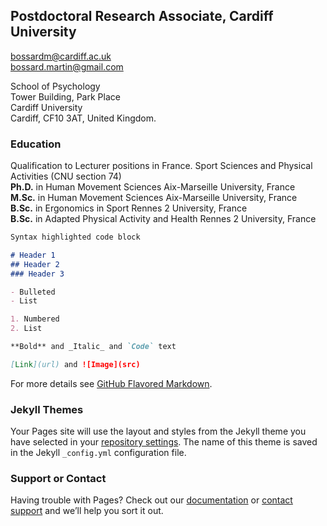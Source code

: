 ## Postdoctoral Research Associate, Cardiff University

bossardm@cardiff.ac.uk <br>
bossard.martin@gmail.com <br>

School of Psychology <br>
Tower Building, Park Place <br>
Cardiff University <br>
Cardiff, CF10 3AT, United Kingdom.

### Education

Qualification to Lecturer positions in France. Sport Sciences and Physical Activities (CNU section 74) <br>
**Ph.D.** in Human Movement Sciences              Aix-Marseille University, France <br>
**M.Sc.** in Human Movement Sciences              Aix-Marseille University, France <br>
**B.Sc.** in Ergonomics in Sport                     Rennes 2 University, France <br>
**B.Sc.** in Adapted Physical Activity and Health    Rennes 2 University, France

```markdown
Syntax highlighted code block

# Header 1
## Header 2
### Header 3

- Bulleted
- List

1. Numbered
2. List

**Bold** and _Italic_ and `Code` text

[Link](url) and ![Image](src)
```

For more details see [GitHub Flavored Markdown](https://guides.github.com/features/mastering-markdown/).

### Jekyll Themes

Your Pages site will use the layout and styles from the Jekyll theme you have selected in your [repository settings](https://github.com/martin-bossard/supersite/settings). The name of this theme is saved in the Jekyll `_config.yml` configuration file.

### Support or Contact

Having trouble with Pages? Check out our [documentation](https://docs.github.com/categories/github-pages-basics/) or [contact support](https://github.com/contact) and we’ll help you sort it out.
